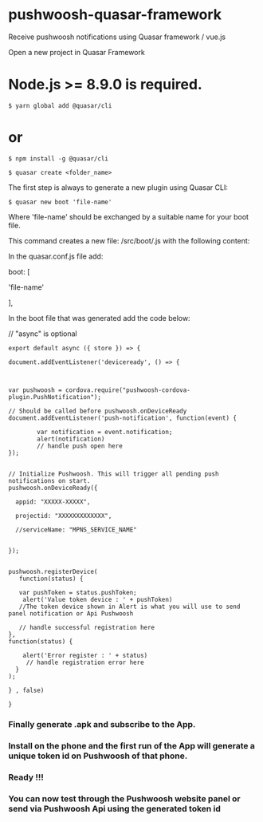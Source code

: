 # pushwoosh-quasar-framework
Receive pushwoosh notifications using Quasar framework / vue.js

Open a new project in Quasar Framework

# Node.js >= 8.9.0 is required.

    $ yarn global add @quasar/cli
# or
    $ npm install -g @quasar/cli

    $ quasar create <folder_name>

The first step is always to generate a new plugin using Quasar CLI:

    $ quasar new boot 'file-name'

Where 'file-name' should be exchanged by a suitable name for your boot file.

This command creates a new file: /src/boot/<name>.js with the following content:
  
In the quasar.conf.js file add:

boot: [

'file-name'

],


In the boot file that was generated add the code below:



// "async" is optional

    export default async ({ store }) => {  
  
    document.addEventListener('deviceready', () => {

     

    var pushwoosh = cordova.require("pushwoosh-cordova-plugin.PushNotification");

    // Should be called before pushwoosh.onDeviceReady
    document.addEventListener('push-notification', function(event) {

            var notification = event.notification; 
            alert(notification)
            // handle push open here
    });


    // Initialize Pushwoosh. This will trigger all pending push notifications on start.
    pushwoosh.onDeviceReady({

      appid: "XXXXX-XXXXX",

      projectid: "XXXXXXXXXXXXX", 

      //serviceName: "MPNS_SERVICE_NAME" 


    });


    pushwoosh.registerDevice(
       function(status) {

       var pushToken = status.pushToken;
        alert('Value token device : ' + pushToken)
       //The token device shown in Alert is what you will use to send panel notification or Api Pushwoosh
       
       // handle successful registration here
    },
    function(status) {

        alert('Error register : ' + status)
         // handle registration error here
      }
    );
    
    } , false)
    
    }      


### Finally generate .apk and subscribe to the App.

### Install on the phone and the first run of the App will generate a unique token id on Pushwoosh of that phone.

### Ready !!! 

### You can now test through the Pushwoosh website panel or send via Pushwoosh Api using the generated token id

     

